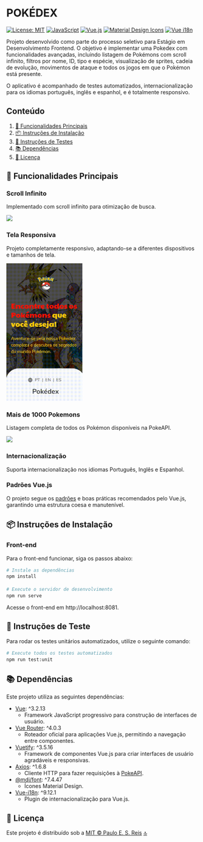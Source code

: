 # POKÉDEX

[![License: MIT](https://img.shields.io/badge/License-MIT-green.svg)](https://opensource.org/licenses/MIT) [![JavaScript](https://img.shields.io/badge/JavaScript-ES6-yellow)](https://www.ecma-international.org/ecma-262/6.0/) [![Vue.js](https://img.shields.io/badge/Vue.js-3.2.13-brightgreen)](https://vuejs.org/) [![Material Design Icons](https://img.shields.io/badge/MDI-7.4.47-orange)](https://materialdesignicons.com/) [![Vue i18n](https://img.shields.io/badge/Vue%20I18n-latest-brightgreen)](https://vue-i18n.intlify.dev/)

Projeto desenvolvido como parte do processo seletivo para Estágio em Desenvolvimento Frontend. O objetivo é implementar uma Pokedex com funcionalidades avançadas, incluindo listagem de Pokémons com scroll infinito, filtros por nome, ID, tipo e espécie, visualização de sprites, cadeia de evolução, movimentos de ataque e todos os jogos em que o Pokémon está presente.

O aplicativo é acompanhado de testes automatizados, internacionalização para os idiomas português, inglês e espanhol, e é totalmente responsivo.

## Conteúdo

1. [🚀 Funcionalidades Principais](#funcionalidades-principais)
2. [📦 Instruções de Instalação](#instruções-de-instalação)
3. [🧪 Instruções de Testes](#instruções-de-teste)
4. [📚 Dependências](#dependências)
5. [📝 Licença](#licença)

## 🚀 Funcionalidades Principais

### Scroll Infinito

Implementado com scroll infinito para otimização de busca.

<img src="https://github.com/paauloedu/pokedex-vuejs/raw/main/src/assets/gif/scroll_infinito.gif" width="400">

### Tela Responsiva

Projeto completamente responsivo, adaptando-se a diferentes dispositivos e tamanhos de tela.

<img src="https://github.com/paauloedu/pokedex-vuejs/raw/main/src/assets/gif/responsive.gif" width="200">

### Mais de 1000 Pokemons

Listagem completa de todos os Pokémon disponíveis na PokeAPI.

<img src="https://github.com/paauloedu/pokedex-vuejs/raw/main/src/assets/gif/all_pokemons.gif" width="200">

### Internacionalização

Suporta internacionalização nos idiomas Português, Inglês e Espanhol.

### Padrões Vue.js

O projeto segue os [padrões](https://github.com/paauloedu/pokedex-vuejs/blob/main/padr%C3%B5es.md) e boas práticas recomendados pelo Vue.js, garantindo uma estrutura coesa e manutenível.

## 📦 Instruções de Instalação

### Front-end

Para o front-end funcionar, siga os passos abaixo:

```bash
# Instale as dependências
npm install

# Execute o servidor de desenvolvimento
npm run serve
```

Acesse o front-end em http://localhost:8081.

## 🧪 Instruções de Teste

Para rodar os testes unitários automatizados, utilize o seguinte comando:

```bash
# Execute todos os testes automatizados
npm run test:unit
```

## 📚 Dependências

Este projeto utiliza as seguintes dependências:

- [Vue](https://www.npmjs.com/package/vue): ^3.2.13
  - Framework JavaScript progressivo para construção de interfaces de usuário.
- [Vue Router](https://www.npmjs.com/package/vue-router): ^4.0.3
  - Roteador oficial para aplicações Vue.js, permitindo a navegação entre componentes.
- [Vuetify](https://www.npmjs.com/package/vuetify): ^3.5.16
  - Framework de componentes Vue.js para criar interfaces de usuário agradáveis e responsivas.
- [Axios](https://www.npmjs.com/package/axios): ^1.6.8
  - Cliente HTTP para fazer requisições à [PokeAPI](https://pokeapi.co/).
- [@mdi/font](https://www.npmjs.com/package/@mdi/font): ^7.4.47
  - Ícones Material Design.
- [Vue-i18n](https://www.npmjs.com/package/vue-i18n): ^9.12.1
  - Plugin de internacionalização para Vue.js.

## 📝 Licença

Este projeto é distribuído sob a [MIT © Paulo E. S. Reis](https://github.com/paauloedu/pokedex-vuejs/blob/main/LICENSE) <a href="#top">🔝</a>
